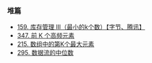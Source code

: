 ### 堆篇
* [159. 库存管理 III（最小的k个数）【字节、腾讯】](https://github.com/cyh756085049/web-system/blob/main/algorithms/leetcode/heap/getLeastNumbers.js)
* [347. 前 K 个高频元素](https://github.com/cyh756085049/web-system/blob/main/algorithms/leetcode/heap/topKFrequent.js)
* [215. 数组中的第K个最大元素](https://github.com/cyh756085049/web-system/blob/main/algorithms/leetcode/heap/findKthLargest.js)
* [295. 数据流的中位数](https://github.com/cyh756085049/web-system/blob/main/algorithms/leetcode/heap/medianFinder.js)
